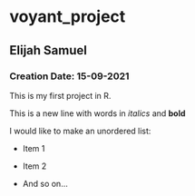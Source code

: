 # voyant_project
## Elijah Samuel
### Creation Date: 15-09-2021

This is my first project in R.

This is a new line with words in *italics* and **bold**

I would like to make an unordered list:

- Item 1

- Item 2

- And so on...


